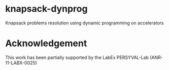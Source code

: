 knapsack-dynprog
================

Knapsack problems resolution using dynamic programming on accelerators


Acknowledgement
================

This work has been partially supported by the LabEx PERSYVAL-Lab (ANR-11-LABX-0025) 
